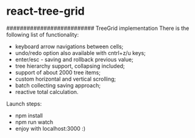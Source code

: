 # react-tree-grid
##########################
TreeGrid implementation
There is the following list of functionality:

 - keyboard arrow navigations between cells;
 - undo/redo option also available with cntrl+z/u keys;
 - enter/esc - saving and rollback previous value;
 - tree hierarchy support, collapsing included;
 - support of about 2000 tree items;
 - custom horizontal and vertical scrolling;
 - batch collecting saving approach;
 - reactive total calculation.


Launch steps:
- npm install
- npm run watch
- enjoy with localhost:3000 :)
